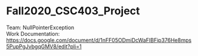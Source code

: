 # Fall2020_CSC403_Project
Team: NullPointerException
<br>
Work Documentation: https://docs.google.com/document/d/1nFF05ODmiDcWaFIBFip376He8mps5PupPgJvbgqGMV8/edit?pli=1
